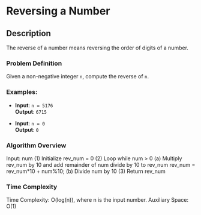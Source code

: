 # Reversing a Number

## Description

The reverse of a number means reversing the order of digits of a number.

### Problem Definition

Given a non-negative integer `n`, compute the reverse of `n`.
### Examples:
- **Input**: `n = 5176`  
  **Output**: `6715` 

- **Input**: `n = 0`  
  **Output**: `0`

### Algorithm Overview

Input: num
(1) Initialize rev_num = 0
(2) Loop while num > 0
     (a) Multiply rev_num by 10 and add remainder of num
          divide by 10 to rev_num
               rev_num = rev_num*10 + num%10;
     (b) Divide num by 10
(3) Return rev_num

### Time Complexity

Time Complexity: O(log(n)), where n is the input number. 
Auxiliary Space: O(1)

